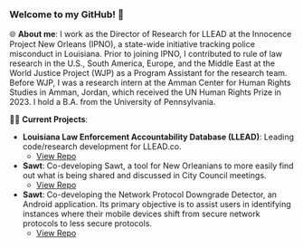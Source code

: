 ### Welcome to my GitHub! 🌟

🌐 **About me**:
I work as the Director of Research for LLEAD at the Innocence Project New Orleans (IPNO), a state-wide initiative tracking police misconduct in Louisiana. Prior to joining IPNO, I contributed to rule of law research in the U.S., South America, Europe, and the Middle East at the World Justice Project (WJP) as a Program Assistant for the research team. Before WJP, I was a research intern at the Amman Center for Human Rights Studies in Amman, Jordan, which received the UN Human Rights Prize in 2023. I hold a B.A. from the University of Pennsylvania.

👨‍💻 **Current Projects**:
- **Louisiana Law Enforcement Accountability Database (LLEAD)**: Leading code/research development for LLEAD.co.
    - [View Repo](https://github.com/ipno-llead/processing)
- **Sawt**: Co-developing Sawt, a tool for New Orleanians to more easily find out what is being shared and discussed in City Council meetings. 
    - [View Repo](https://github.com/eye-on-surveillance/sawt)
- **Sawt**: Co-developing the Network Protocol Downgrade Detector, an Android application. Its primary objective is to assist users in identifying instances where their mobile devices shift from secure network protocols to less secure protocols.
    - [View Repo](https://github.com/ayyubibrahimi/protocol-detection)



<!--
**ayyubibrahimi/ayyubibrahimi** is a ✨ _special_ ✨ repository because its `README.md` (this file) appears on your GitHub profile.
-->
